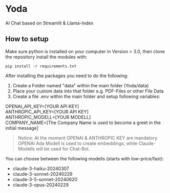 # Yoda
AI Chat based on Streamlit &amp; Llama-Index

## How to setup
Make sure python is installed on your computer in Version > 3.0, then clone the repository install the modules with:

``pip install -r requirements.txt``

After installing the packages you need to do the following:
1. Create a Folder named "data" within the main folder (Yoda/data)
2. Place your custom data into that folder e.g. PDF-Files or other File Data
3. Create a file .env within the main folder and setup following variables:

OPENAI_API_KEY=[YOUR API KEY]<br>
ANTHROPIC_API_KEY=[YOUR API KEY]<br>
ANTHROPIC_MODELL=[YOUR MODELL]<br>
COMPANY_NAME=[The Company Name is used to become a greet in the initial message]<br>

>Notice: At the moment OPENAI & ANTHROPIC KEY are mandatory. OPENAI Ada Modell is used to create embeddings, while Claude-Modells will be used for Chat-Bot.

You can choose between the following modells (starts with low-price/fast):
- claude-3-haiku-20240307
- claude-3-sonnet-20240229
- claude-3-5-sonnet-20240620
- claude-3-opus-20240229